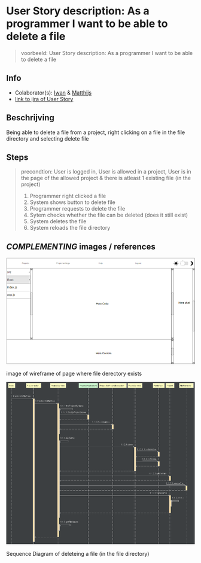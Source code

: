 # User Story description: As a programmer I want to be able to delete a file
> voorbeeld: User Story description: As a programmer I want to be able to delete a file


## Info
* Colaborator(s): [Iwan](https://github.com/webbasedcode/documentation/blob/main/doc/members/Iwan.md) & [Matthijs](https://github.com/webbasedcode/documentation/blob/main/doc/members/Matthijs.md) 
* [link to jira of User Story](https://codelaborative.atlassian.net/browse/COD-55)

## Beschrijving 
Being able to delete a file from a project, right clicking on a file in the file directory and selecting delete file 


## Steps
> precondtion: User is logged in, User is allowed in a project, User is in the page of the allowed project & there is atleast 1 existing file (in the project)
> 1. Programmer right clicked a file
> 2. System shows button to delete file
> 3. Programmer requests to delete the file
> 4. Sytem checks whether the file can be deleted (does it still exist)
> 5. System deletes the file
> 6. System reloads the file directory


## *COMPLEMENTING* images / references
![link to image of wireframe of page where file derectory exists](https://github.com/webbasedcode/documentation/blob/main/doc/wireframes/projectpage.png)

image of wireframe of page where file derectory exists

![image of Sequence Diagram of Account](https://github.com/webbasedcode/documentation/blob/main/doc/model/Sequence_diagram/ActionOnFileTreeOptionDelete.png)

Sequence Diagram of deleteing a file (in the file directory)

<!-- ## *EXTRA* Code
```{coding language}
{code} 
```

> voorbeeld: 
> ```js
> function onload() {
>        let user = window.location.href.replace("http://localhost:3000/login", "");
>        if (user.length > 6) {
>            store.dispatch(userToken(user.replace("?user=", "")));
>            redirect();
>        } 
>    }
> ``` -->
